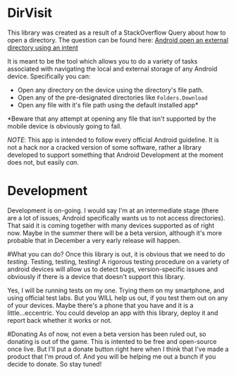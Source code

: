 # DirVisit
This library was created as a result of a StackOverflow Query about how to open a directory. The question can be found here: [Android open an external directory using an intent](https://stackoverflow.com/questions/57670811/android-open-an-external-directory-using-an-intent/57670970)

It is meant to be the tool which allows you to do a variety of tasks associated with navigating the local and external storage of any Android device. Specifically you can:
- Open any directory on the device using the directory's file path.
- Open any of the pre-designated directories like `Folders.Download`
- Open any file with it's file path using the default installed app*

*Beware that any attempt at opening any file that isn't supported by the mobile device is obviously going to fail.

*NOTE*: This app is intended to follow every official Android guideline. It is not a hack nor a cracked version of some software, rather a library developed to support something that Android Development at the moment does not, but easily *can*.

# Development
Development is on-going. I would say I'm at an intermediate stage (there are a lot of issues, Android specifically wants us to not access directories). That said it is coming together with many devices supported as of right now. Maybe in the summer there will be a beta version, although it's more probable that in December a very early release will happen.

#What you can do?
Once this library is out, it is obvious that we need to do *testing*. Testing, testing, testing! A rigorous testing procedure on a variety of android devices will allow us to detect bugs, version-specific issues and obviously if there is a device that doesn't support this library.

Yes, I will be running tests on my one. Trying them on my smartphone, and using official test labs. But you WILL help us out, if you test them out on any of your devices. Maybe there's a phone that you have and it is a little...eccentric. You could develop an app with this library, deploy it and report back whether it works or not.

#Donating
As of now, not even a beta version has been ruled out, so donating is out of the game. This is intented to be free and open-source once live. But I'll put a donate button right here when I think that I've made a product that I'm proud of. And you will be helping me out a bunch if you decide to donate. So stay tuned!
